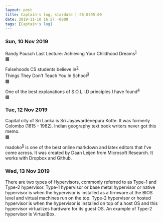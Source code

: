 ```yaml
---
layout: post
title: Captain's log, stardate [-26]0395.00
date: 2019-11-10 16:27 -0800
tags: [Captain's log]
---
```


### Sun, 10 Nov 2019
Randy Pausch Last Lecture: Achieving Your Childhood Dreams<sup>[1]</sup>  
▩

Falsehoods CS students believe in<sup>[2]</sup>  
Things They Don't Teach You In School<sup>[3]</sup>  
▩

One of the best explanations of S.O.L.I.D principles I have found<sup>[4]</sup>  
▩

### Tue, 12 Nov 2019
Capital city of Sri Lanka is Sri Jayawardenepura Kotte. It was formerly
Colombo (1815 - 1982). Indian geography text book writers never got this memo.  
▩

madoko<sup>[5]</sup> is one of the best online markdown and latex editors
that I've come across. It was created by Daan Leijen from Microsoft Research.
It works with Dropbox and Github.

### Wed, 13 Nov 2019
There are two types of Hypervisors, commonly referred to as Type-1 and Type-2
hypervisor. Type-1 hypervisor or base metal hypervisor or native hypervisor is
when the hypervisor is installed as a firmware at the BIOS level and virtual
machines run on the top. Type-2 hypervisor or hosted hypervisor is when the
hypervisor is installed on top of a host OS and this hypervisor virtualizes
hardware for its guest OS. An example of Type-2 hypervisor is VirtualBox.


[1]: https://www.youtube.com/watch?v=ji5_MqicxSo
[2]: https://www.netmeister.org/blog/cs-falsehoods.html
[3]: https://www.netmeister.org/blog/semper-ubi-sub-ubi.html
[4]: https://scotch.io/bar-talk/s-o-l-i-d-the-first-five-principles-of-object-oriented-design
[5]: https://www.madoko.net/editor.html
